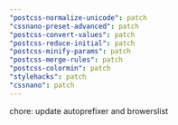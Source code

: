 ```yaml
---
"postcss-normalize-unicode": patch
"cssnano-preset-advanced": patch
"postcss-convert-values": patch
"postcss-reduce-initial": patch
"postcss-minify-params": patch
"postcss-merge-rules": patch
"postcss-colormin": patch
"stylehacks": patch
"cssnano": patch
---
```


chore: update autoprefixer and browerslist
